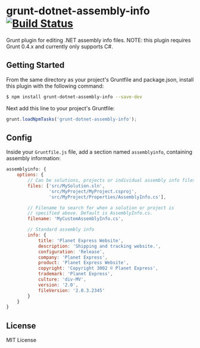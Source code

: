 # grunt-dotnet-assembly-info [![Build Status](https://api.travis-ci.org/mikeobrien/grunt-dotnet-assembly-info.png?branch=master)](https://travis-ci.org/mikeobrien/grunt-dotnet-assembly-info)
Grunt plugin for editing .NET assembly info files.
NOTE: this plugin requires Grunt 0.4.x and currently only supports C#.

## Getting Started
From the same directory as your project's Gruntfile and package.json, install
this plugin with the following command:

```bash
$ npm install grunt-dotnet-assembly-info --save-dev
```

Next add this line to your project's Gruntfile:

```js
grunt.loadNpmTasks('grunt-dotnet-assembly-info');
```

## Config
Inside your `Gruntfile.js` file, add a section named `assemblyinfo`, containing
assembly information:

```js
assemblyinfo: {
    options: {
        // Can be solutions, projects or individual assembly info files
        files: ['src/MySolution.sln', 
                'src/MyProject/MyProject.csproj', 
                'src/MyProject/Properties/AssemblyInfo.cs'],

        // Filename to search for when a solution or project is 
        // specified above. Default is AssemblyInfo.cs.
        filename: 'MyCustomAssemblyInfo.cs', 

        // Standard assembly info
        info: {
            title: 'Planet Express Website', 
            description: 'Shipping and tracking website.', 
            configuration: 'Release', 
            company: 'Planet Express', 
            product: 'Planet Express Website', 
            copyright: 'Copyright 3002 © Planet Express', 
            trademark: 'Planet Express', 
            culture: 'div-MV',
            version: '2.0', 
            fileVersion: '2.0.3.2345'
        }
    }
}
```

## License
MIT License